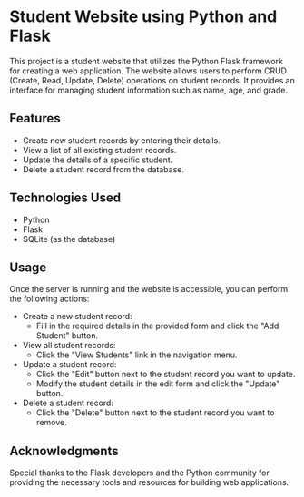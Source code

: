 # Student Website using Python and Flask

This project is a student website that utilizes the Python Flask framework for creating a web application. The website allows users to perform CRUD (Create, Read, Update, Delete) operations on student records. It provides an interface for managing student information such as name, age, and grade.

## Features

- Create new student records by entering their details.
- View a list of all existing student records.
- Update the details of a specific student.
- Delete a student record from the database.

## Technologies Used

- Python
- Flask
- SQLite (as the database)

## Usage

Once the server is running and the website is accessible, you can perform the following actions:

- Create a new student record:
  - Fill in the required details in the provided form and click the "Add Student" button.
- View all student records:
  - Click the "View Students" link in the navigation menu.
- Update a student record:
  - Click the "Edit" button next to the student record you want to update.
  - Modify the student details in the edit form and click the "Update" button.
- Delete a student record:
  - Click the "Delete" button next to the student record you want to remove.

## Acknowledgments

Special thanks to the Flask developers and the Python community for providing the necessary tools and resources for building web applications.